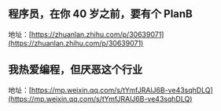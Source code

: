 ## 程序员，在你 40 岁之前，要有个 PlanB

地址：[https://zhuanlan.zhihu.com/p/30639071](https://zhuanlan.zhihu.com/p/30639071)

## 我热爱编程，但厌恶这个行业

地址：[https://mp.weixin.qq.com/s/tYmfJRAlJ6B-ve43sqhDLQ](https://mp.weixin.qq.com/s/tYmfJRAlJ6B-ve43sqhDLQ)
